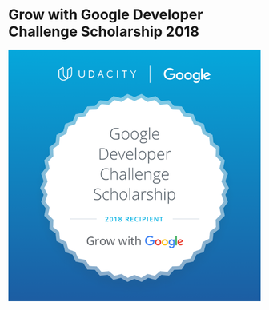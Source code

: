 # Grow with Google Developer Challenge Scholarship 2018

![Grow with Google Developer Challenge Scholarship Badge](GrowWithGoogleDeveloperChallengeScholarship.png)


